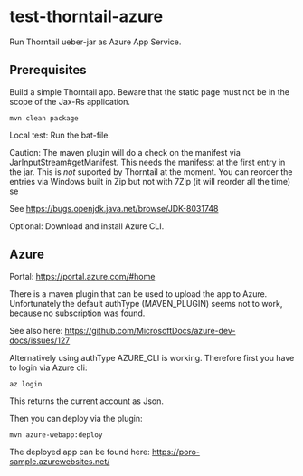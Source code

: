 # test-thorntail-azure

Run Thorntail ueber-jar as Azure App Service.

## Prerequisites

Build a simple Thorntail app. Beware that the static page must not be in the scope of  the Jax-Rs application.

    mvn clean package

Local test: Run the bat-file.

Caution: The maven plugin will do a check on the manifest via JarInputStream#getManifest. This needs the manifesst at the first entry in the jar. This is *not* suported by Thorntail at the moment. You can reorder the entries via Windows built in Zip but not with 7Zip (it will reorder all the time) se

See https://bugs.openjdk.java.net/browse/JDK-8031748

Optional: Download and install Azure CLI.

## Azure

Portal: https://portal.azure.com/#home

There is a maven plugin that can be used to upload the app to Azure.
Unfortunately the default authType (MAVEN_PLUGIN) seems not to work, because no subscription was found. 

See also here: https://github.com/MicrosoftDocs/azure-dev-docs/issues/127

Alternatively using authType AZURE_CLI is working. Therefore first you have to login via Azure cli:

    az login

This returns the current account as Json.

Then you can deploy via the plugin:

  
    mvn azure-webapp:deploy

The deployed app can be found here: https://poro-sample.azurewebsites.net/